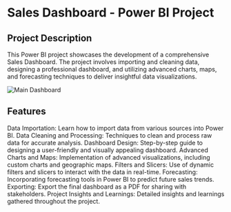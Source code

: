 # **Sales Dashboard - Power BI Project**

## Project Description
This Power BI project showcases the development of a comprehensive Sales Dashboard. The project involves importing and cleaning data, designing a professional dashboard, and utilizing advanced charts, maps, and forecasting techniques to deliver insightful data visualizations.


![Main Dashboard](https://github.com/user-attachments/assets/9f819064-ec95-40d2-b13e-d020c6e92d83)

## Features
Data Importation: Learn how to import data from various sources into Power BI.
Data Cleaning and Processing: Techniques to clean and process raw data for accurate analysis.
Dashboard Design: Step-by-step guide to designing a user-friendly and visually appealing dashboard.
Advanced Charts and Maps: Implementation of advanced visualizations, including custom charts and geographic maps.
Filters and Slicers: Use of dynamic filters and slicers to interact with the data in real-time.
Forecasting: Incorporating forecasting tools in Power BI to predict future sales trends.
Exporting: Export the final dashboard as a PDF for sharing with stakeholders.
Project Insights and Learnings: Detailed insights and learnings gathered throughout the project.
